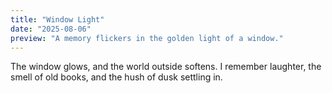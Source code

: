 ```yaml
---
title: "Window Light"
date: "2025-08-06"
preview: "A memory flickers in the golden light of a window."
---
```


The window glows, and the world outside softens. I remember laughter, the smell of old books, and the hush of dusk settling in.
